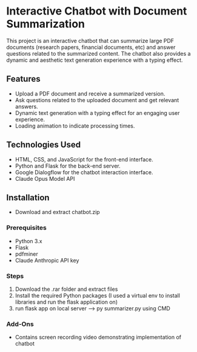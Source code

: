 # Interactive Chatbot with Document Summarization

This project is an interactive chatbot that can summarize large PDF documents (research papers, financial documents, etc) and answer questions related to the summarized content. The chatbot also provides a dynamic and aesthetic text generation experience with a typing effect.

## Features

- Upload a PDF document and receive a summarized version.
- Ask questions related to the uploaded document and get relevant answers.
- Dynamic text generation with a typing effect for an engaging user experience.
- Loading animation to indicate processing times.

## Technologies Used

- HTML, CSS, and JavaScript for the front-end interface.
- Python and Flask for the back-end server.
- Google Dialogflow for the chatbot interaction interface.
- Claude Opus Model API 

## Installation
- Download and extract chatbot.zip

### Prerequisites

- Python 3.x
- Flask
- pdfminer
- Claude Anthropic API key

### Steps

1. Download the .rar folder and extract files
2. Install the required Python packages (I used a virtual env to install libraries and run the flask application on)
3. run flask app on local server --> py summarizer.py using CMD

### Add-Ons

- Contains screen recording video demonstrating implementation of chatbot

